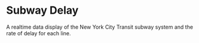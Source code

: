 # Subway Delay

A realtime data display of the New York City Transit subway system and the rate of delay for each line.
